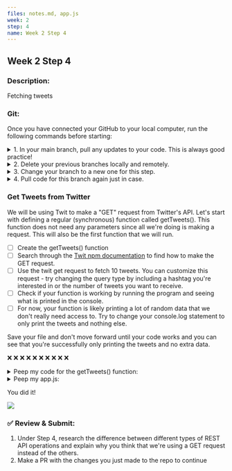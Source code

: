 ```yaml
---
files: notes.md, app.js
week: 2
step: 4
name: Week 2 Step 4
---
```


## Week 2 Step 4

### Description:
Fetching tweets

### Git:

Once you have connected your GitHub to your local computer, run the following commands before starting:
<details><summary>1. In your main branch, pull any updates to your code. This is always good practice!</summary>
	
	git pull
</details>

<details><summary>2. Delete your previous branches locally and remotely.</summary>
	
	git branch -d [previousBranchName]
	git push origin --delete [previousBranchName]
</details>

<details><summary>3. Change your branch to a new one for this step.</summary>
	
	git checkout -b w1s2
</details>

<details><summary>4. Pull code for this branch again just in case.</summary>
	
	git pull
</details>

### Get Tweets from Twitter

We will be using Twit to make a "GET" request from Twitter's API. Let's start with defining a regular (synchronous) function called getTweets(). This function does not need any parameters since all we're doing is making a request. This will also be the first function that we will run.

- [ ] Create the getTweets() function
- [ ] Search through the [Twit npm documentation](https://www.npmjs.com/package/twit) to find how to make the GET request.
- [ ] Use the twit get request to fetch 10 tweets. You can customize this request - try changing the query type by including a hashtag you're interested in or the number of tweets you want to receive.
- [ ] Check if your function is working by running the program and seeing what is printed in the console.
- [ ] For now, your function is likely printing a lot of random data that we don't really need access to. Try to change your console.log statement to only print the tweets and nothing else.

Save your file and don't move forward until your code works and you can see that you're successfully only printing the tweets and no extra data.

❌ ❌ ❌ ❌ ❌ ❌ ❌ ❌ ❌ ❌ 

<details><summary>Peep my code for the getTweets() function:</summary>

  function getTweets() {
    T.get('search/tweets', { q: '#btsarmy since:2021-01-31', count: 10 , language: 'en'}, function(err, data, response) {
      console.log(data)
    })
  }
</details>

<details><summary>Peep my app.js:</summary>

  // importing the twit npm package
  var Twit = require('twit')

  // creating an object that will hold all Twitter keys
  var T = new Twit({
    consumer_key:         process.env.CONSUMER_KEY,
    consumer_secret:      process.env.CONSUMER_SECRET,
    access_token:         process.env.ACCESS_TOKEN,
    access_token_secret:  process.env.ACCESS_TOKEN_SECRET,
    timeout_ms:           60*1000,  // optional HTTP request timeout to apply to all requests.
    strictSSL:            true,     // optional - requires SSL certificates to be valid.
  })

  // uses the Twitter API client, twit, to make a get request and fetch 10 tweets with hashtag #btsarmy since Jan 31st 2021

  function getTweets() {
    T.get('search/tweets', { q: '#btsarmy since:2021-01-31', count: 10 , language: 'en'}, function(err, data, response) {
      //console.log(data);
      for(var i = 0; i < 10; i++)
          console.log(data.statuses[i].id_str);
      }
    })
  }

  // call the getTweets() function
  getTweets();
</details>

You did it!

![](https://media.giphy.com/media/McOXfLCpYA6mAQkKDj/giphy-downsized.gif)

### ✅ Review & Submit:

1. Under Step 4, research the difference between different types of REST API operations and explain why you think that we're using a GET request instead of the others.
2. Make a PR with the changes you just made to the repo to continue